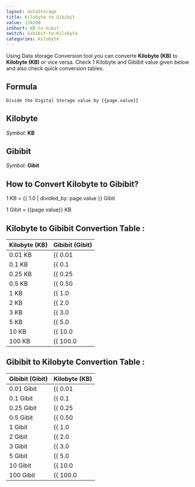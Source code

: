 ```yaml
---
layout: dataStorage
title: Kilobyte to Gibibit
value: 134200
inShort: KB-to-Gibit
switch: Gibibit-to-Kilobyte
categories: Kilobyte
---
```


Using Data storage Conversion tool you can converte **Kilobyte (KB)** to **Kilobyte (KB)** or vice versa. Check 1 Kilobyte and Gibibit value given below and also check quick conversion tables.

## Formula
`Divide the Digital Storage value by {{page.value}}`

## Kilobyte
*Symbol:* **KB**

## Gibibit
*Symbol:* **Gibit**

## How to Convert Kilobyte to Gibibit?

1 KB = {{ 1.0 | divided_by: page.value }} Gibit

1 Gibit = {{page.value}} KB


## Kilobyte to Gibibit Convertion Table :

| Kilobyte (KB) | Gibibit (Gibit) |
| ---- | ---- |
| 0.01 KB | {{ 0.01 | divided_by: page.value }} Gibit |
| 0.1 KB | {{ 0.1 | divided_by: page.value }} Gibit |
| 0.25 KB | {{ 0.25 | divided_by: page.value }} Gibit |
| 0.5 KB | {{ 0.50 | divided_by: page.value }} Gibit |
| 1 KB | {{ 1.0 | divided_by: page.value }} Gibit |
| 2 KB | {{ 2.0 | divided_by: page.value }} Gibit |
| 3 KB | {{ 3.0 | divided_by: page.value }} Gibit |
| 5 KB | {{ 5.0 | divided_by: page.value }} Gibit |
| 10 KB | {{ 10.0 | divided_by: page.value }} Gibit |
| 100 KB | {{ 100.0 | divided_by: page.value }} Gibit |

## Gibibit to Kilobyte Convertion Table :

| Gibibit (Gibit) | Kilobyte (KB) |
| ---- | ---- |
| 0.01 Gibit | {{ 0.01 | times: page.value }} KB |
| 0.1 Gibit | {{ 0.1 | times: page.value }} KB |
| 0.25 Gibit | {{ 0.25 | times: page.value }} KB |
| 0.5 Gibit | {{ 0.50 | times: page.value }} KB |
| 1 Gibit | {{ 1.0 | times: page.value }} KB |
| 2 Gibit | {{ 2.0 | times: page.value }} KB |
| 3 Gibit | {{ 3.0 | times: page.value }} KB |
| 5 Gibit | {{ 5.0 | times: page.value }} KB |
| 10 Gibit | {{ 10.0 | times: page.value }} KB |
| 100 Gibit | {{ 100.0 | times: page.value }} KB |


<script>
document.getElementById('selectInput')[4].selected = true
document.getElementById('selectOutput')[11].selected = true
</script>
